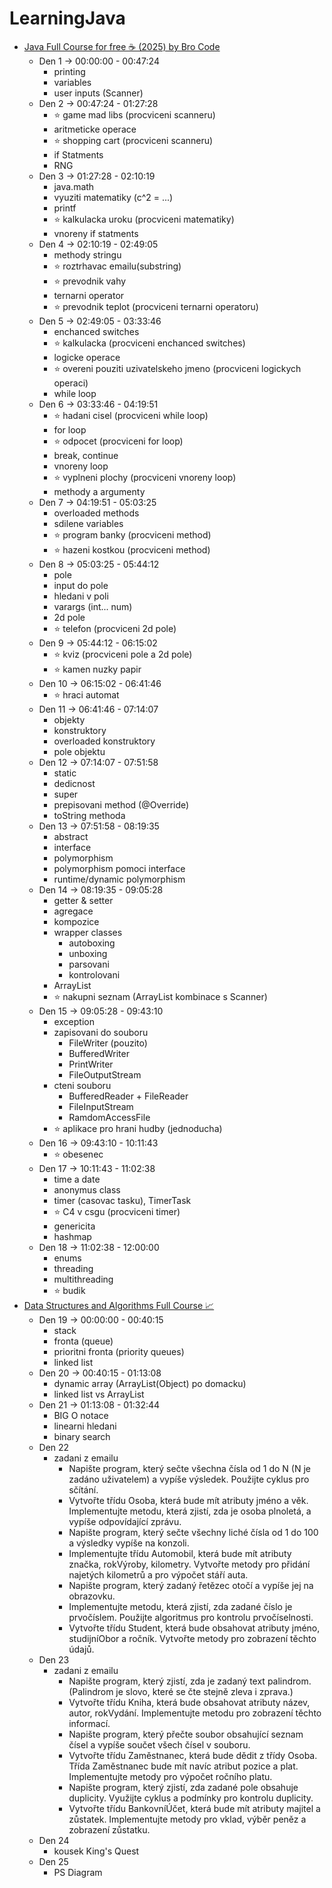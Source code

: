 # LearningJava
 - [Java Full Course for free ☕ (2025) by Bro Code](https://www.youtube.com/watch?v=xTtL8E4LzTQ)  
     - Den 1 -> 00:00:00 - 00:47:24
         - printing
         - variables
         - user inputs (Scanner)  
     - Den 2 -> 00:47:24 - 01:27:28
         - ⭐ game mad libs (procviceni scanneru)
         - aritmeticke operace
         - ⭐ shopping cart (procviceni scanneru)
         - if Statments
         - RNG
     - Den 3 -> 01:27:28 - 02:10:19
         - java.math
         - vyuziti matematiky (c^2 = ...)
         - printf
         - ⭐ kalkulacka uroku (procviceni matematiky)
         - vnoreny if statments
     - Den 4 -> 02:10:19 - 02:49:05
         - methody stringu
         - ⭐ roztrhavac emailu(substring)
         - ⭐ prevodnik vahy
         - ternarni operator
         - ⭐ prevodnik teplot (procviceni ternarni operatoru)
     - Den 5 -> 02:49:05 - 03:33:46
         - enchanced switches
         - ⭐ kalkulacka (procviceni enchanced switches)
         - logicke operace
         - ⭐ overeni pouziti uzivatelskeho jmeno (procviceni logickych operaci)
         - while loop
     - Den 6 -> 03:33:46 - 04:19:51
         - ⭐ hadani cisel (procviceni while loop)
         - for loop
         - ⭐ odpocet (procviceni for loop)
         - break, continue
         - vnoreny loop
         - ⭐ vyplneni plochy (procviceni vnoreny loop)
         - methody a argumenty
     - Den 7 -> 04:19:51 - 05:03:25
         - overloaded methods
         - sdilene variables
         - ⭐ program banky (procviceni method)
         - ⭐ hazeni kostkou (procviceni method)
     - Den 8 -> 05:03:25 - 05:44:12
         - pole
         - input do pole
         - hledani v poli
         - varargs (int... num)
         - 2d pole
         - ⭐ telefon (procviceni 2d pole)
     - Den 9 -> 05:44:12 - 06:15:02
         - ⭐ kviz (procviceni pole a 2d pole)
         - ⭐ kamen nuzky papir
     - Den 10 -> 06:15:02 - 06:41:46
         - ⭐ hraci automat
     - Den 11 -> 06:41:46 - 07:14:07 
         - objekty
         - konstruktory
         - overloaded konstruktory
         - pole objektu
     - Den 12 -> 07:14:07 - 07:51:58
         - static
         - dedicnost
         - super
         - prepisovani method (@Override)
         - toString methoda
     - Den 13 -> 07:51:58 - 08:19:35
         - abstract
         - interface
         - polymorphism
         - polymorphism pomoci interface
         - runtime/dynamic polymorphism
     - Den 14 -> 08:19:35 - 09:05:28
         - getter & setter
         - agregace
         - kompozice
         - wrapper classes
             - autoboxing
             - unboxing
             - parsovani
             - kontrolovani
         - ArrayList
         - ⭐ nakupni seznam (ArrayList kombinace s Scanner)
     - Den 15 -> 09:05:28 - 09:43:10
         - exception
         - zapisovani do souboru
             - FileWriter (pouzito)
             - BufferedWriter
             - PrintWriter
             - FileOutputStream
         - cteni souboru
             - BufferedReader + FileReader
             - FileInputStream
             - RamdomAccessFile
         - ⭐ aplikace pro hrani hudby (jednoducha)
     - Den 16 -> 09:43:10 - 10:11:43
         - ⭐ obesenec
     - Den 17 -> 10:11:43 - 11:02:38
         - time a date
         - anonymus class
         - timer (casovac tasku), TimerTask
         - ⭐ C4 v csgu (procviceni timer)
         - genericita
         - hashmap
     - Den 18 -> 11:02:38 - 12:00:00 
         - enums
         - threading
         - multithreading
         - ⭐ budik
 - [Data Structures and Algorithms Full Course 📈](https://www.youtube.com/watch?v=CBYHwZcbD-s)
     - Den 19 -> 00:00:00 - 00:40:15
         - stack
         - fronta (queue)
         - prioritni fronta (priority queues)
         - linked list
     - Den 20 -> 00:40:15 - 01:13:08
         - dynamic array (ArrayList(Object) po domacku)
         - linked list vs ArrayList
     - Den 21 -> 01:13:08 - 01:32:44
         - BIG O notace
         - linearni hledani
         - binary search
     - Den 22
         - zadani z emailu
             - Napište program, který sečte všechna čísla od 1 do N (N je zadáno uživatelem) a vypíše výsledek. Použijte cyklus pro sčítání.
             - Vytvořte třídu Osoba, která bude mít atributy jméno a věk. Implementujte metodu, která zjistí, zda je osoba plnoletá, a vypíše odpovídající zprávu.
             - Napište program, který sečte všechny liché čísla od 1 do 100 a výsledky vypíše na konzoli.
             - Implementujte třídu Automobil, která bude mít atributy značka, rokVýroby, kilometry. Vytvořte metody pro přidání najetých kilometrů a pro výpočet stáří auta.
             - Napište program, který zadaný řetězec otočí a vypíše jej na obrazovku.
             - Implementujte metodu, která zjistí, zda zadané číslo je prvočíslem. Použijte algoritmus pro kontrolu prvočíselnosti.
             - Vytvořte třídu Student, která bude obsahovat atributy jméno, studijníObor a ročník. Vytvořte metody pro zobrazení těchto údajů.
     - Den 23
         - zadani z emailu
             - Napište program, který zjistí, zda je zadaný text palindrom. (Palindrom je slovo, které se čte stejně zleva i zprava.)
             - Vytvořte třídu Kniha, která bude obsahovat atributy název, autor, rokVydání. Implementujte metodu pro zobrazení těchto informací.
             - Napište program, který přečte soubor obsahující seznam čísel a vypíše součet všech čísel v souboru.
             - Vytvořte třídu Zaměstnanec, která bude dědit z třídy Osoba. Třída Zaměstnanec bude mít navíc atribut pozice a plat. Implementujte metody pro výpočet ročního platu.
             - Napište program, který zjistí, zda zadané pole obsahuje duplicity. Využijte cyklus a podmínky pro kontrolu duplicity.
             - Vytvořte třídu BankovníÚčet, která bude mít atributy majitel a zůstatek. Implementujte metody pro vklad, výběr peněz a zobrazení zůstatku.
     - Den 24
         - kousek King's Quest
     - Den 25
         - PS Diagram

